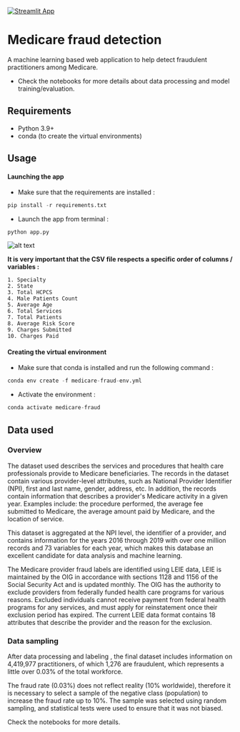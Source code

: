 [![Streamlit App](https://static.streamlit.io/badges/streamlit_badge_black_white.svg)](https://bit.ly/3x5DYCn/)

# Medicare fraud detection
A machine learning based web application to help detect fraudulent practitioners among Medicare.

* Check the notebooks for more details about data processing and model training/evaluation.

## Requirements
* Python 3.9+
* conda (to create the virtual environments)

## Usage 
#### Launching the app
* Make sure that the requirements are installed : 
```python
pip install -r requirements.txt
``` 
* Launch the app from terminal :
```
python app.py
``` 

![alt text](https://i.ibb.co/t2RpCwH/222.png)


__It is very important that the CSV file respects a specific order of columns / variables :__
   
    1. Specialty
    2. State
    3. Total HCPCS
    4. Male Patients Count
    5. Average Age
    6. Total Services
    7. Total Patients
    8. Average Risk Score
    9. Charges Submitted
    10. Charges Paid 

#### Creating the virtual environment
* Make sure that conda is installed and run the following command :
```python
conda env create -f medicare-fraud-env.yml
``` 
* Activate the environment :
```python
conda activate medicare-fraud
``` 
## Data used
### Overview
The dataset used describes the services and procedures that health care professionals provide to Medicare beneficiaries. The records in the dataset contain various provider-level attributes, such as National Provider Identifier (NPI), first and last name, gender, address, etc.
In addition, the records contain information that describes a provider's Medicare activity in a given year. Examples include: the procedure performed, the average fee submitted to Medicare, the average amount paid by Medicare, and the location of service.

This dataset is aggregated at the NPI level, the identifier of a provider, and contains information for the years 2016 through 2019 with over one million records and 73 variables for each year, which makes this database an excellent candidate for data analysis and machine learning.

The Medicare provider fraud labels are identified using LEIE data, LEIE is maintained by the OIG in accordance with sections 1128 and 1156 of the Social Security Act and is updated monthly. The OIG has the authority to exclude providers from federally funded health care programs for various reasons. Excluded individuals cannot receive payment from federal health programs for any services, and must apply for reinstatement once their exclusion period has expired. The current LEIE data format contains 18 attributes that describe the provider and the reason for the exclusion.
### Data sampling
After data processing and labeling , the final dataset includes information on 4,419,977 practitioners, of which 1,276 are fraudulent, which represents a little over 0.03% of the total workforce.

The fraud rate (0.03%) does not reflect reality (10% worldwide), therefore it is necessary to select a sample of the negative class (population) to increase the fraud rate up to 10%.
The sample was selected using random sampling, and statistical tests were used to ensure that it was not biased.

Check the notebooks for more details.